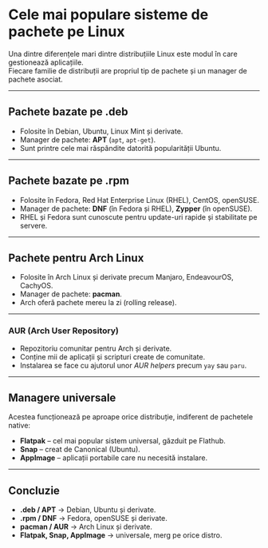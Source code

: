 # Cele mai populare sisteme de pachete pe Linux

Una dintre diferențele mari dintre distribuțiile Linux este modul în care gestionează aplicațiile.  
Fiecare familie de distribuții are propriul tip de pachete și un manager de pachete asociat.  

---

## Pachete bazate pe **.deb**

- Folosite în Debian, Ubuntu, Linux Mint și derivate.  
- Manager de pachete: **APT** (`apt`, `apt-get`).  
- Sunt printre cele mai răspândite datorită popularității Ubuntu.  

---

## Pachete bazate pe **.rpm**

- Folosite în Fedora, Red Hat Enterprise Linux (RHEL), CentOS, openSUSE.  
- Manager de pachete: **DNF** (în Fedora și RHEL), **Zypper** (în openSUSE).  
- RHEL și Fedora sunt cunoscute pentru update-uri rapide și stabilitate pe servere.  

---

## Pachete pentru **Arch Linux**

- Folosite în Arch Linux și derivate precum Manjaro, EndeavourOS, CachyOS.  
- Manager de pachete: **pacman**.  
- Arch oferă pachete mereu la zi (rolling release).  

---

### AUR (Arch User Repository)

- Repozitoriu comunitar pentru Arch și derivate.  
- Conține mii de aplicații și scripturi create de comunitate.  
- Instalarea se face cu ajutorul unor *AUR helpers* precum `yay` sau `paru`.  

---

## Managere universale

Acestea funcționează pe aproape orice distribuție, indiferent de pachetele native:  
- **Flatpak** – cel mai popular sistem universal, găzduit pe Flathub.  
- **Snap** – creat de Canonical (Ubuntu).  
- **AppImage** – aplicații portabile care nu necesită instalare.  

---

## Concluzie

- **.deb / APT** → Debian, Ubuntu și derivate.  
- **.rpm / DNF** → Fedora, openSUSE și derivate.  
- **pacman / AUR** → Arch Linux și derivate.  
- **Flatpak, Snap, AppImage** → universale, merg pe orice distro.  
